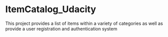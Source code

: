 # ItemCatalog_Udacity
This project provides a list of items within a variety of categories as well as provide a user registration and authentication  system

